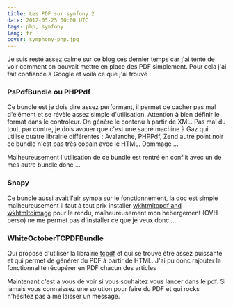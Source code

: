 ```yaml
---
title: Les PDF sur symfony 2
date: 2012-05-25 00:00 UTC
tags: php, symfony
lang: fr
cover: symphony-php.jpg
---
```


Je suis resté assez calme sur ce blog ces dernier temps car j'ai tenté
de voir comment on pouvait mettre en place des PDF simplement. Pour cela
j'ai fait confiance à Google et voilà ce que j'ai trouvé : 

### PsPdfBundle ou PHPPdf

Ce bundle est je dois dire assez performant, il permet de cacher pas mal
d'élément et se révèle assez simple d'utilisation. Attention à bien
définir le format dans le controleur. On génère le contenu à partir de
XML. Pas mal du tout, par contre, je dois avouer que c'est une sacré
machine à Gaz qui utilise quatre librairie différentes : Avalanche,
PHPPdf, Zend autre point noir ce bundle n'est pas très copain avec le
HTML. Dommage ...

Malheureusement l'utilisation de ce bundle est rentré en conflit avec un
de mes autre bundle donc ...

### Snapy 

Ce bundle aussi avait l'air sympa sur le fonctionnement, la doc est
simple malheureusement il faut à tout prix
installer [wkhtmltopdf and wkhtmltoimage](http://code.google.com/p/wkhtmltopdf/) pour le rendu, malheureusement mon hebergement (OVH perso) ne me permet pas d'installer
ce que je veux donc ...

### WhiteOctoberTCPDFBundle

Qui propose d'utiliser la librairie [tcpdf](tcpdf.org) et qui se trouve
être assez puissante et qui permet de générer du PDF à partir de HTML.
J'ai pu donc rajouter la fonctionnalité récupérer en PDF chacun des
articles

Maintenant c'est à vous de voir si vous souhaitez vous lancer dans le
pdf. Si jamais vous connaissez une solution pour faire du PDF et qui
rocks n'hésitez pas à me laisser un message.